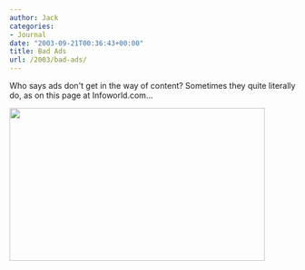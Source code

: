 ```yaml
---
author: Jack
categories:
- Journal
date: "2003-09-21T00:36:43+00:00"
title: Bad Ads
url: /2003/bad-ads/
---
```


Who says ads don't get in the way of content? Sometimes they quite literally do, as on this page at Infoworld.com&#8230;

<img src="https://jackbaty.com/images/blog/badad.gif" width="450" height="270" alt="" />